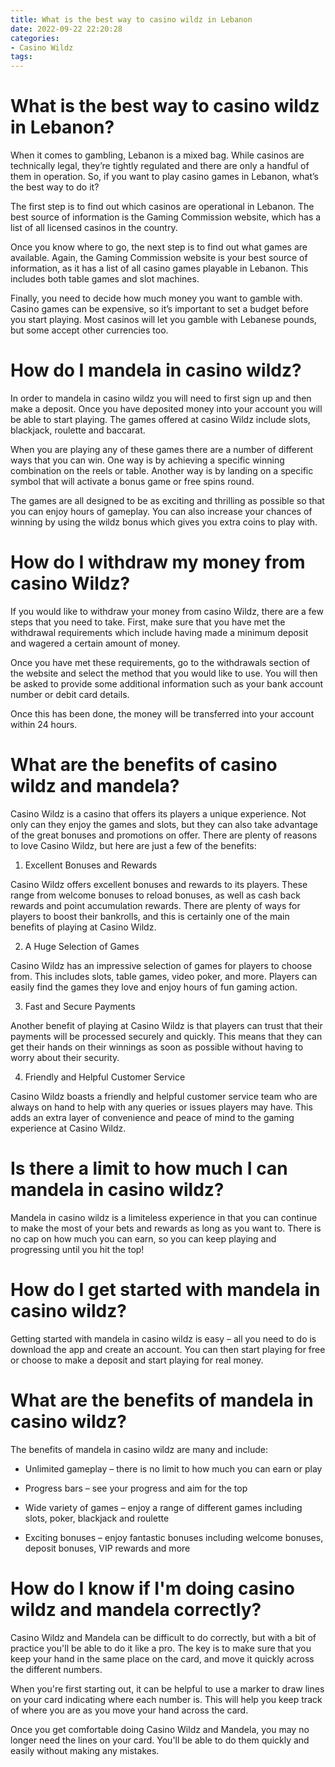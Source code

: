 ```yaml
---
title: What is the best way to casino wildz in Lebanon
date: 2022-09-22 22:20:28
categories:
- Casino Wildz
tags:
---
```



#  What is the best way to casino wildz in Lebanon?

When it comes to gambling, Lebanon is a mixed bag. While casinos are technically legal, they’re tightly regulated and there are only a handful of them in operation. So, if you want to play casino games in Lebanon, what’s the best way to do it?

The first step is to find out which casinos are operational in Lebanon. The best source of information is the Gaming Commission website, which has a list of all licensed casinos in the country.

Once you know where to go, the next step is to find out what games are available. Again, the Gaming Commission website is your best source of information, as it has a list of all casino games playable in Lebanon. This includes both table games and slot machines.

Finally, you need to decide how much money you want to gamble with. Casino games can be expensive, so it’s important to set a budget before you start playing. Most casinos will let you gamble with Lebanese pounds, but some accept other currencies too.

#  How do I mandela in casino wildz?

In order to mandela in casino wildz you will need to first sign up and then make a deposit. Once you have deposited money into your account you will be able to start playing. The games offered at casino Wildz include slots, blackjack, roulette and baccarat.

When you are playing any of these games there are a number of different ways that you can win. One way is by achieving a specific winning combination on the reels or table. Another way is by landing on a specific symbol that will activate a bonus game or free spins round.

The games are all designed to be as exciting and thrilling as possible so that you can enjoy hours of gameplay. You can also increase your chances of winning by using the wildz bonus which gives you extra coins to play with.

# How do I withdraw my money from casino Wildz?

If you would like to withdraw your money from casino Wildz, there are a few steps that you need to take. First, make sure that you have met the withdrawal requirements which include having made a minimum deposit and wagered a certain amount of money.

Once you have met these requirements, go to the withdrawals section of the website and select the method that you would like to use. You will then be asked to provide some additional information such as your bank account number or debit card details.

Once this has been done, the money will be transferred into your account within 24 hours.

#  What are the benefits of casino wildz and mandela?

Casino Wildz is a casino that offers its players a unique experience. Not only can they enjoy the games and slots, but they can also take advantage of the great bonuses and promotions on offer. There are plenty of reasons to love Casino Wildz, but here are just a few of the benefits:

1. Excellent Bonuses and Rewards

Casino Wildz offers excellent bonuses and rewards to its players. These range from welcome bonuses to reload bonuses, as well as cash back rewards and point accumulation rewards. There are plenty of ways for players to boost their bankrolls, and this is certainly one of the main benefits of playing at Casino Wildz.

2. A Huge Selection of Games

Casino Wildz has an impressive selection of games for players to choose from. This includes slots, table games, video poker, and more. Players can easily find the games they love and enjoy hours of fun gaming action.

3. Fast and Secure Payments

Another benefit of playing at Casino Wildz is that players can trust that their payments will be processed securely and quickly. This means that they can get their hands on their winnings as soon as possible without having to worry about their security.

4. Friendly and Helpful Customer Service

Casino Wildz boasts a friendly and helpful customer service team who are always on hand to help with any queries or issues players may have. This adds an extra layer of convenience and peace of mind to the gaming experience at Casino Wildz.

#  Is there a limit to how much I can mandela in casino wildz?

Mandela in casino wildz is a limiteless experience in that you can continue to make the most of your bets and rewards as long as you want to. There is no cap on how much you can earn, so you can keep playing and progressing until you hit the top!

# How do I get started with mandela in casino wildz?

Getting started with mandela in casino wildz is easy – all you need to do is download the app and create an account. You can then start playing for free or choose to make a deposit and start playing for real money.

# What are the benefits of mandela in casino wildz?

The benefits of mandela in casino wildz are many and include:

- Unlimited gameplay – there is no limit to how much you can earn or play

- Progress bars – see your progress and aim for the top

- Wide variety of games – enjoy a range of different games including slots, poker, blackjack and roulette

- Exciting bonuses – enjoy fantastic bonuses including welcome bonuses, deposit bonuses, VIP rewards and more

#  How do I know if I'm doing casino wildz and mandela correctly?

Casino Wildz and Mandela can be difficult to do correctly, but with a bit of practice you'll be able to do it like a pro. The key is to make sure that you keep your hand in the same place on the card, and move it quickly across the different numbers.

When you're first starting out, it can be helpful to use a marker to draw lines on your card indicating where each number is. This will help you keep track of where you are as you move your hand across the card.

Once you get comfortable doing Casino Wildz and Mandela, you may no longer need the lines on your card. You'll be able to do them quickly and easily without making any mistakes.